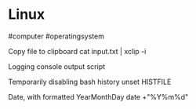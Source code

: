 # Linux
#computer #operatingsystem

Copy file to clipboard
cat input.txt | xclip -i

Logging console output
script

Temporarily disabling bash history
unset HISTFILE

Date, with formatted YearMonthDay
date +"%Y%m%d"
